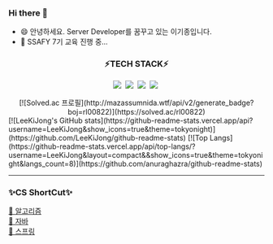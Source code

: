 ### Hi there  👋
- 😄 안녕하세요. Server Developer를 꿈꾸고 있는 이기종입니다.
- 🌱 SSAFY 7기 교육 진행 중...   
<h3 align="center">⚡TECH STACK⚡</h3>
<p align="center">
   <img src="https://img.shields.io/badge/Java-007396?style=flat-square&logo=Java&logoColor=white"/></a>&nbsp 
   <img src="https://img.shields.io/badge/JavaScript-f7df1e?style=flat-square&logo=JavaScript&logoColor=white"/></a>&nbsp 
   <img src="https://img.shields.io/badge/Spring Boot-6DB33F?style=flat-square&logo=Spring Boot&logoColor=white"/></a>&nbsp 
   <img src="https://img.shields.io/badge/Vue.js-4FC08D?style=flat-square&logo=Vue.js&logoColor=white"/></a>&nbsp 
</p>

<center>
[![Solved.ac 프로필](http://mazassumnida.wtf/api/v2/generate_badge?boj=rl00822)](https://solved.ac/rl00822)</center>  
[![LeeKiJong's GitHub stats](https://github-readme-stats.vercel.app/api?username=LeeKiJong&show_icons=true&theme=tokyonight)](https://github.com/LeeKiJong/github-readme-stats)
[![Top Langs](https://github-readme-stats.vercel.app/api/top-langs/?username=LeeKiJong&layout=compact&&show_icons=true&theme=tokyonight&langs_count=8)](https://github.com/anuraghazra/github-readme-stats)

---

### ✨CS ShortCut✨
[📕 알고리즘](https://github.com/LeeKiJong/CS_Study/blob/main/Algorithm/README.md)  
[📗 자바](https://github.com/LeeKiJong/CS_Study/blob/main/Java/README.md)  
[📘 스프링](https://github.com/LeeKiJong/CS_Study/blob/main/Spring/README.md)  

<!--
**LeeKiJong/LeeKiJong** is a ✨ _special_ ✨ repository because its `README.md` (this file) appears on your GitHub profile.

Here are some ideas to get you started:

- 🔭 I’m currently working on ...
- 🌱 I’m currently learning ...
- 👯 I’m looking to collaborate on ...
- 🤔 I’m looking for help with ...
- 💬 Ask me about ...
- 📫 How to reach me: ...
- 😄 Pronouns: ...
- ⚡ Fun fact: ...
-->

